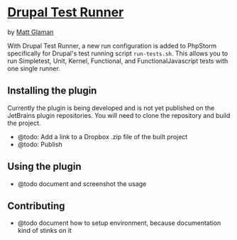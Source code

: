 [Drupal Test Runner][home]
==================

by [Matt Glaman][glamanate]

With Drupal Test Runner, a new run configuration is added to PhpStorm specifically for Drupal's test running script
`run-tests.sh`. This allows you to run Simpletest, Unit, Kernel, Functional, and FunctionalJavascript tests with one
 single runner.

## Installing the plugin
Currently the plugin is being developed and is not yet published on the JetBrains plugin repositories. You will
need to clone the repository and build the project.

* @todo: Add a link to a Dropbox .zip file of the built project
* @todo: Publish

## Using the plugin

* @todo document and screenshot the usage

## Contributing

* @todo document how to setup environment, because documentation kind of stinks on it



[home]: https://github.com/mglaman/intellij-drupal-run-tests
[glamanate]: https://glamanate.com